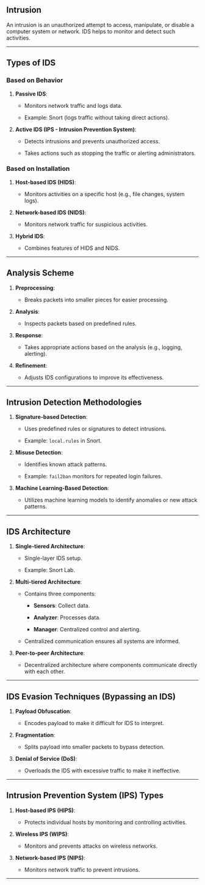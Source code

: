 ## **Intrusion**

An intrusion is an unauthorized attempt to access, manipulate, or disable a computer system or network. IDS helps to monitor and detect such activities.

---

## **Types of IDS**

### **Based on Behavior**

1. **Passive IDS**:
    
    - Monitors network traffic and logs data.
        
    - Example: Snort (logs traffic without taking direct actions).
        
2. **Active IDS (IPS - Intrusion Prevention System)**:
    
    - Detects intrusions and prevents unauthorized access.
        
    - Takes actions such as stopping the traffic or alerting administrators.
        

### **Based on Installation**

1. **Host-based IDS (HIDS)**:
    
    - Monitors activities on a specific host (e.g., file changes, system logs).
        
2. **Network-based IDS (NIDS)**:
    
    - Monitors network traffic for suspicious activities.
        
3. **Hybrid IDS**:
    
    - Combines features of HIDS and NIDS.
        

---

## **Analysis Scheme**

1. **Preprocessing**:
    
    - Breaks packets into smaller pieces for easier processing.
        
2. **Analysis**:
    
    - Inspects packets based on predefined rules.
        
3. **Response**:
    
    - Takes appropriate actions based on the analysis (e.g., logging, alerting).
        
4. **Refinement**:
    
    - Adjusts IDS configurations to improve its effectiveness.
        

---

## **Intrusion Detection Methodologies**

1. **Signature-based Detection**:
    
    - Uses predefined rules or signatures to detect intrusions.
        
    - Example: `local.rules` in Snort.
        
2. **Misuse Detection**:
    
    - Identifies known attack patterns.
        
    - Example: `fail2ban` monitors for repeated login failures.
        
3. **Machine Learning-Based Detection**:
    
    - Utilizes machine learning models to identify anomalies or new attack patterns.
        

---

## **IDS Architecture**

1. **Single-tiered Architecture**:
    
    - Single-layer IDS setup.
        
    - Example: Snort Lab.
        
2. **Multi-tiered Architecture**:
    
    - Contains three components:
        
        - **Sensors**: Collect data.
            
        - **Analyzer**: Processes data.
            
        - **Manager**: Centralized control and alerting.
            
    - Centralized communication ensures all systems are informed.
        
3. **Peer-to-peer Architecture**:
    
    - Decentralized architecture where components communicate directly with each other.
        

---

## **IDS Evasion Techniques (Bypassing an IDS)**

1. **Payload Obfuscation**:
    
    - Encodes payload to make it difficult for IDS to interpret.
        
2. **Fragmentation**:
    
    - Splits payload into smaller packets to bypass detection.
        
3. **Denial of Service (DoS)**:
    
    - Overloads the IDS with excessive traffic to make it ineffective.
        

---

## **Intrusion Prevention System (IPS) Types**

1. **Host-based IPS (HIPS)**:
    
    - Protects individual hosts by monitoring and controlling activities.
        
2. **Wireless IPS (WIPS)**:
    
    - Monitors and prevents attacks on wireless networks.
        
3. **Network-based IPS (NIPS)**:
    
    - Monitors network traffic to prevent intrusions.

---